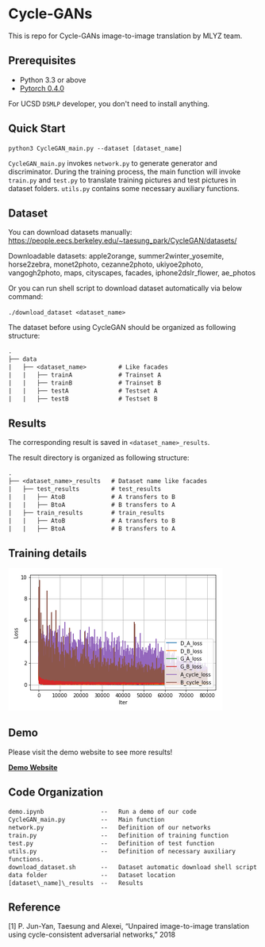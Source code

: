 # Cycle-GANs

This is repo for Cycle-GANs image-to-image translation by MLYZ team.

## Prerequisites
- Python 3.3 or above
- [Pytorch 0.4.0](torch.org)

For UCSD `DSMLP` developer, you don't need to install anything.

## Quick Start

`python3 CycleGAN_main.py --dataset [dataset_name]`

`CycleGAN_main.py` invokes `network.py` to generate generator and discriminator. During the training process, the main function will invoke `train.py` and `test.py` to translate training pictures and test pictures in dataset folders. `utils.py` contains some necessary auxiliary functions.

## Dataset

You can download datasets manually: https://people.eecs.berkeley.edu/~taesung_park/CycleGAN/datasets/

Downloadable datasets: apple2orange, summer2winter_yosemite, horse2zebra, monet2photo, cezanne2photo, ukiyoe2photo, vangogh2photo, maps, cityscapes, facades, iphone2dslr_flower, ae_photos

Or you can run shell script to download dataset automatically via below command:

`./download_dataset <dataset_name>`

The dataset before using CycleGAN should be organized as following structure:

```
.
├── data                   
|   ├── <dataset_name>         # Like facades
|   |   ├── trainA             # Trainset A
|   |   ├── trainB             # Trainset B
|   |   ├── testA              # Testset A
|   |   ├── testB              # Testset B
```

## Results

The corresponding result is saved in `<dataset_name>_results`.

The result directory is organized as following structure:

```
.
├── <dataset_name>_results   # Dataset name like facades              
|   ├── test_results         # test_results
|   |   ├── AtoB             # A transfers to B
|   |   ├── BtoA             # B transfers to A
|   ├── train_results        # train_results
|   |   ├── AtoB             # A transfers to B
|   |   ├── BtoA             # B transfers to A
```

## Training details

![loss](facades_results/facades_train_hist.png)

## Demo

Please visit the demo website to see more results!

**[Demo Website](https://sites.google.com/view/ece285-styletransfer/%E9%A6%96%E9%A1%B5?authuser=1)**

## Code Organization

```
demo.ipynb                --   Run a demo of our code
CycleGAN_main.py          --   Main function
network.py                --   Definition of our networks
train.py                  --   Definition of training function 
test.py                   --   Definition of test function
utils.py                  --   Definition of necessary auxiliary functions.
download_dataset.sh       --   Dataset automatic download shell script
data folder               --   Dataset location
[dataset\_name]\_results  --   Results
```

## Reference

[1] P. Jun-Yan, Taesung and Alexei, “Unpaired image-to-image translation using cycle-consistent
adversarial networks,” 2018
